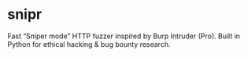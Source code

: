 # snipr
Fast “Sniper mode” HTTP fuzzer inspired by Burp Intruder (Pro). Built in Python for ethical hacking &amp; bug bounty research.
